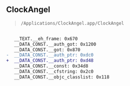 ## ClockAngel

> `/Applications/ClockAngel.app/ClockAngel`

```diff

   __TEXT.__eh_frame: 0x670
   __DATA_CONST.__auth_got: 0x1200
   __DATA_CONST.__got: 0x870
-  __DATA_CONST.__auth_ptr: 0xdc0
+  __DATA_CONST.__auth_ptr: 0xd48
   __DATA_CONST.__const: 0x34d8
   __DATA_CONST.__cfstring: 0x2c0
   __DATA_CONST.__objc_classlist: 0x118

```
